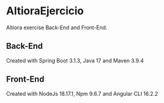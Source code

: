 # AltioraEjercicio
Altiora exercise Back-End and Front-End.

## Back-End
Created with Spring Boot 3.1.3, Java 17 and Maven 3.9.4

## Front-End
Created with NodeJs 18.17.1, Npm 9.6.7 and Angular CLI 16.2.2

